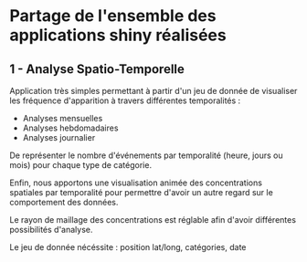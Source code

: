 # Partage de l'ensemble des applications shiny réalisées

## 1 - Analyse Spatio-Temporelle 

Application très simples permettant à partir d'un jeu de donnée de visualiser les fréquence d'apparition à travers différentes temporalités :
* Analyses mensuelles 
* Analyses hebdomadaires
* Analyses journalier

De représenter le nombre d'événements par temporalité (heure, jours ou mois) pour chaque type de catégorie.

Enfin, nous apportons une visualisation animée des concentrations spatiales par temporalité pour permettre d'avoir un autre regard sur le comportement des données.

Le rayon de maillage des concentrations est réglable afin d'avoir différentes possibilités d'analyse.

Le jeu de donnée nécéssite : position lat/long, catégories, date
